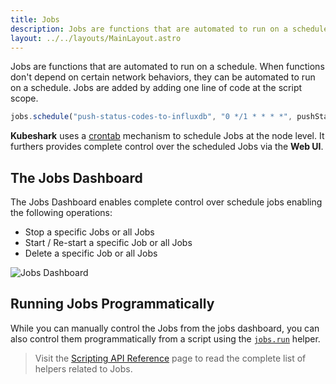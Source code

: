 ```yaml
---
title: Jobs
description: Jobs are functions that are automated to run on a schedule. When functions don't depend on certain network behaviors, they can be automated to run on a schedule. 
layout: ../../layouts/MainLayout.astro
---
```


Jobs are functions that are automated to run on a schedule. When functions don't depend on certain network behaviors, they can be automated to run on a schedule. 
Jobs are added by adding one line of code at the script scope.

```js
jobs.schedule("push-status-codes-to-influxdb", "0 */1 * * * *", pushStatusCodesToInfluxDB);
```
**Kubeshark** uses a [crontab](https://crontab.guru/) mechanism to schedule Jobs at the node level. It furthers provides complete control over the scheduled Jobs via the **Web UI**.


## The Jobs Dashboard
The Jobs Dashboard enables complete control over schedule jobs enabling the following operations:
- Stop a specific Jobs or all Jobs
- Start / Re-start a specific Job or all Jobs
- Delete a specific Job or all Jobs

![Jobs Dashboard](/jobs-dashboard.png)

## Running Jobs Programmatically

While you can manually control the Jobs from the jobs dashboard, you can also control them programmatically from a script using the [`jobs.run`](/en/automation_helpers#jobsruntag-string) helper.

> Visit the [Scripting API Reference](/en/automation_helpers#jobs) page to read the complete list of helpers related to Jobs.

